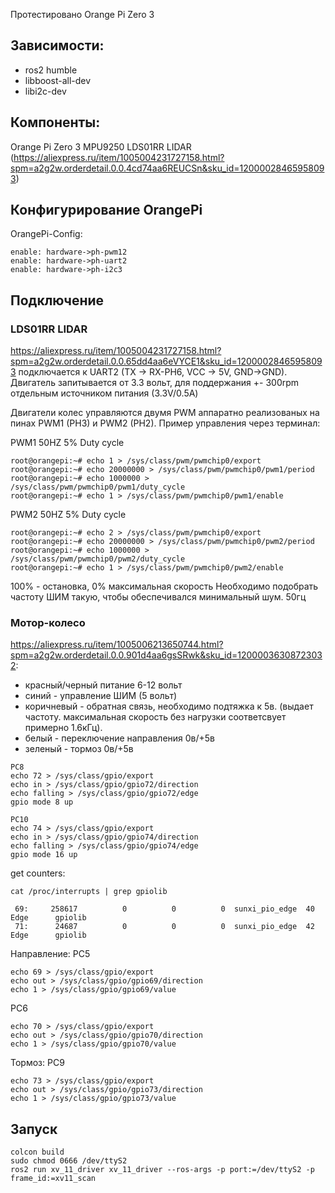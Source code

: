 Протестировано Orange Pi Zero 3

## Зависимости:

- ros2 humble
- libboost-all-dev
- libi2c-dev

## Компоненты:
Orange Pi Zero 3
MPU9250
LDS01RR LIDAR (https://aliexpress.ru/item/1005004231727158.html?spm=a2g2w.orderdetail.0.0.4cd74aa6REUCSn&sku_id=12000028465958093)

## Конфигурирование OrangePi

OrangePi-Config:
```
enable: hardware->ph-pwm12
enable: hardware->ph-uart2
enable: hardware->ph-i2c3
```

## Подключение
### LDS01RR LIDAR 
https://aliexpress.ru/item/1005004231727158.html?spm=a2g2w.orderdetail.0.0.65dd4aa6eVYCE1&sku_id=12000028465958093
 подключается к UART2 (TX -> RX-PH6, VCC -> 5V, GND->GND). Двигатель запитывается от 3.3 вольт, для поддержания +- 300rpm отдельным источником питания (3.3V/0.5A)

Двигатели колес управляются двумя PWM аппаратно реализованых на пинах PWM1 (PH3) и PWM2 (PH2). Пример управления через терминал:

PWM1 50HZ 5% Duty cycle
```
root@orangepi:~# echo 1 > /sys/class/pwm/pwmchip0/export
root@orangepi:~# echo 20000000 > /sys/class/pwm/pwmchip0/pwm1/period
root@orangepi:~# echo 1000000 > /sys/class/pwm/pwmchip0/pwm1/duty_cycle
root@orangepi:~# echo 1 > /sys/class/pwm/pwmchip0/pwm1/enable
```

PWM2 50HZ 5% Duty cycle

```
root@orangepi:~# echo 2 > /sys/class/pwm/pwmchip0/export
root@orangepi:~# echo 20000000 > /sys/class/pwm/pwmchip0/pwm2/period
root@orangepi:~# echo 1000000 > /sys/class/pwm/pwmchip0/pwm2/duty_cycle
root@orangepi:~# echo 1 > /sys/class/pwm/pwmchip0/pwm2/enable
```

100% - остановка, 0% максимальная скорость
Необходимо подобрать частоту ШИМ такую, чтобы обеспечивался минимальный шум. 50гц

### Мотор-колесо
https://aliexpress.ru/item/1005006213650744.html?spm=a2g2w.orderdetail.0.0.901d4aa6gsSRwk&sku_id=12000036308723032: 

- красный/черный питание 6-12 вольт
- синий - управление ШИМ (5 вольт)
- коричневый - обратная связь, необходимо подтяжка к 5в. (выдает частоту. максимальная скорость без нагрузки соответсвует примерно 1.6кГц).
- белый - переключение направления 0в/+5в
- зеленый - тормоз 0в/+5в

```
PC8
echo 72 > /sys/class/gpio/export
echo in > /sys/class/gpio/gpio72/direction
echo falling > /sys/class/gpio/gpio72/edge
gpio mode 8 up
```
```
PC10
echo 74 > /sys/class/gpio/export
echo in > /sys/class/gpio/gpio74/direction
echo falling > /sys/class/gpio/gpio74/edge
gpio mode 16 up
```

get counters:
```
cat /proc/interrupts | grep gpiolib

 69:     258617          0          0          0  sunxi_pio_edge  40 Edge      gpiolib
 71:      24687          0          0          0  sunxi_pio_edge  42 Edge      gpiolib
```

Направление:
PC5
```
echo 69 > /sys/class/gpio/export
echo out > /sys/class/gpio/gpio69/direction
echo 1 > /sys/class/gpio/gpio69/value
```
PC6
```
echo 70 > /sys/class/gpio/export
echo out > /sys/class/gpio/gpio70/direction
echo 1 > /sys/class/gpio/gpio70/value
```
Тормоз:
PC9
```
echo 73 > /sys/class/gpio/export
echo out > /sys/class/gpio/gpio73/direction
echo 1 > /sys/class/gpio/gpio73/value
```



## Запуск

```
colcon build
sudo chmod 0666 /dev/ttyS2
ros2 run xv_11_driver xv_11_driver --ros-args -p port:=/dev/ttyS2 -p frame_id:=xv11_scan
```